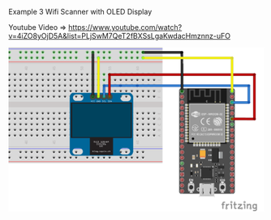 Example 3 Wifi Scanner with OLED Display

Youtube Video => https://www.youtube.com/watch?v=4iZO8yOjD5A&list=PLjSwM7QeT2fBXSsLgaKwdacHmznnz-uFO


![alt text](https://github.com/ajiybanesij/ESP32-Examples/blob/master/Example3/Circuit.png)


